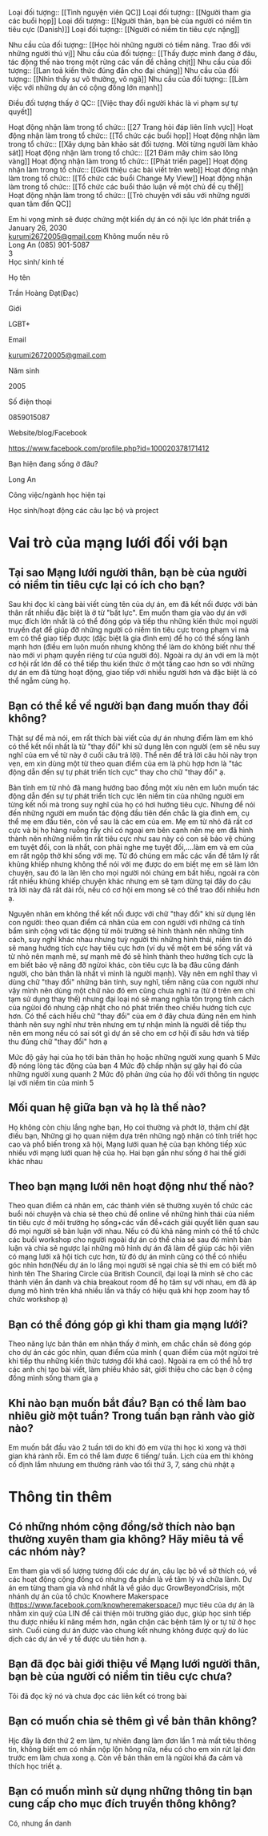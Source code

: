 Loại đối tượng:: [[Tình nguyện viên QC]]
Loại đối tượng:: [[Người tham gia các buổi họp]]
Loại đối tượng:: [[Người thân, bạn bè của người có niềm tin tiêu cực (Danish)]]
Loại đối tượng:: [[Người có niềm tin tiêu cực nặng]]

Nhu cầu của đối tượng:: [[Học hỏi những người có tiềm năng. Trao đổi với những người thú vị]]
Nhu cầu của đối tượng:: [[Thấy được mình đang ở đâu, tác động thế nào trong một rừng các vấn đề chằng chịt]]
Nhu cầu của đối tượng:: [[Lan toả kiến thức đúng đắn cho đại chúng]]
Nhu cầu của đối tượng:: [[Nhìn thấy sự vô thường, vô ngã]]
Nhu cầu của đối tượng:: [[Làm việc với những dự án có cộng đồng lớn mạnh]]

Điều đối tượng thấy ở QC:: [[Việc thay đổi người khác là vi phạm sự tự quyết]]

Hoạt động nhận làm trong tổ chức:: [[27 Trang hỏi đáp liên lĩnh vực]]
Hoạt động nhận làm trong tổ chức:: [[Tổ chức các buổi họp]]
Hoạt động nhận làm trong tổ chức:: [[Xây dựng bản khảo sát đối tượng. Mời từng người làm khảo sát]]
Hoạt động nhận làm trong tổ chức:: [[21 Đám mây chim sáo lông vàng]]
Hoạt động nhận làm trong tổ chức:: [[Phát triển page]]
Hoạt động nhận làm trong tổ chức:: [[Giới thiệu các bài viết trên web]]
Hoạt động nhận làm trong tổ chức:: [[Tổ chức các buổi Change My View]]
Hoạt động nhận làm trong tổ chức:: [[Tổ chức các buổi thảo luận về một chủ đề cụ thể]]
Hoạt động nhận làm trong tổ chức:: [[Trò chuyện với sâu với những người quan tâm đến QC]]



Em hi vọng mình sẽ được chứng một kiến dự án có nội lực lớn phát triển ạ 	
January 26, 2030	
kurumi2672005@gmail.com	
Không muốn nêu rõ	
Long An	
(085) 901-5087	
3	
Học sinh/ kinh tế


Họ tên

Trần Hoàng Đạt(Đạc)

Giới

LGBT+

Email

kurumi26720005@gmail.com

Năm sinh

2005

Số điện thoại

0859015087

Website/blog/Facebook

https://www.facebook.com/profile.php?id=100020378171412

Bạn hiện đang sống ở đâu?

Long An

Công việc/ngành học hiện tại

Học sinh/hoạt động các câu lạc bộ và project

# Vai trò của mạng lưới đối với bạn

## Tại sao  Mạng lưới người thân, bạn bè của người có niềm tin tiêu cực  lại có ích cho bạn?
Sau khi đọc kĩ càng bài viết cùng tên của dự án, em đã kết nối được với bản thân rất nhiều đặc biệt là ở từ "bất lực". Em muốn tham gia vào dự án với mục đích lớn nhất là có thể đóng góp và tiếp thu những kiến thức mọi người truyền đạt để giúp đỡ những người có niềm tin tiêu cực trong phạm vi mà em có thể giao tiếp được (đặc biệt là gia đình em) để họ có thể sống lành mạnh hơn (điều em luôn muốn nhưng không thể làm do không biết như thế nào mới vi phạm quyền riêng tư của người đó). Ngoài ra dự án với em là một cơ hội rất lớn để có thể tiếp thu kiến thức ở một tầng cao hơn so với những dự án em đã từng hoạt động, giao tiếp với nhiều người hơn và đặc biệt là có thể ngẫm cùng họ.

## Bạn có thể kể về người bạn đang muốn thay đổi không?
Thật sự để mà nói, em rất thích bài viết của dự án nhưng điểm làm em khó có thể kết nối nhất là từ "thay đổi" khi sử dụng lên con người (em sẽ nêu suy nghĩ của em về từ này ở cuối câu trả lời). Thể nên để trả lời câu hỏi này trọn vẹn, em xin dùng một từ theo quan điểm của em là phù hợp hơn là "tác động dẫn đến sự tự phát triển tích cực" thay cho chữ "thay đổi" ạ.  

Bản tính em từ nhỏ đã mang hướng bao đồng một xíu nên em luôn muốn tác động dẫn đến sự tự phát triển tích cực lên niềm tin của những người em từng kết nối mà trong suy nghĩ của họ có hơi hướng tiêu cực. Nhưng để nói đến những người em muốn tác động đầu tiên đến chắc là gia đình em, cụ thể mẹ em đầu tiên, còn về sau là các em của em. Mẹ em từ nhỏ đã rất cơ cực và bị họ hàng ruỗng rẫy chỉ có ngoại em bên cạnh nên mẹ em đã hình thành nên những niềm tin rất tiêu cực như sau này có con sẽ bảo vệ chúng em tuyệt đối, con là nhất, con phải nghe mẹ tuyệt đối,....làm em và em của em rất ngộp thở khi sống với mẹ. Từ đó chúng em mắc các vấn đề tâm lý rất khủng khiếp nhưng không thể nói với mẹ được do em biết mẹ em sẽ làm lớn chuyện, sau đó la làn lên cho mọi người nói chúng em bất hiếu, ngoài ra còn rất nhiều khủng khiếp chuyện khác nhưng em sẽ tạm dừng tại đây do câu trả lời này đã rất dài rồi, nếu có cơ hội em mong sẽ có thể trao đổi nhiều hơn ạ.  

Nguyên nhân em không thể kết nối được với chữ "thay đổi" khi sử dụng lên con người: theo quan điểm cá nhân của em con người với những cá tính bẩm sinh cộng với tác động từ môi trường sẽ hình thành nên những tính cách, suy nghĩ khác nhau nhưng tuỳ người thì những hình thái, niềm tin đó sẽ mang hướng tích cực hay tiêu cực hơn (ví dụ về một em bé sống vất vả từ nhỏ nên mạnh mẽ, sự mạnh mẽ đó sẽ hình thành theo hướng tích cực là em biết bảo vệ nâng đỡ ngừoi khác, còn tiêu cực là bạ đâu cũng đánh người, cho bản thân là nhất vì mình là người mạnh). Vậy nên em nghĩ thay vì dùng chữ "thay đổi" những bản tính, suy nghĩ, tiềm năng của con người như vậy mình nên dùng một chữ nào đó em cũng chưa nghĩ ra (từ ở trên em chỉ tạm sử dụng thay thế) nhưng đại loại nó sẽ mang nghĩa tôn trọng tính cách của ngừoi đó nhưng cập nhật cho nó phát triển theo chiều hướng tích cực hơn. Có thể cách hiểu chữ "thay đổi" của em ở đây chưa đúng nên em hình thành nên suy nghĩ như trên nhưng em tự nhận mình là người dễ tiếp thu nên em mong nếu có sai sót gì dự án sẽ cho em cơ hội đi sâu hơn và tiếp thu đúng chữ "thay đổi" hơn ạ

Mức độ gây hại của họ tới bản thân họ hoặc những người xung quanh
5
Mức độ nóng lòng tác động của bạn
4
Mức độ chấp nhận sự gây hại đó của những người xung quanh
2
Mức độ phản ứng của họ đối với thông tin ngược lại với niềm tin của mình
5

## Mối quan hệ giữa bạn và họ là thế nào?
Họ không còn chịu lắng nghe bạn, Họ coi thường và phớt lờ, thậm chí đặt điều bạn, Những gì họ quan niệm dựa trên những ngộ nhận có tính triết học cao và phổ biến trong xã hội, Mạng lưới quan hệ của bạn không tiếp xúc nhiều với mạng lưới quan hệ của họ. Hai bạn gần như sống ở hai thế giới khác nhau

## Theo bạn mạng lưới nên hoạt động như thế nào?
Theo quan điểm cá nhân em, các thành viên sẽ thường xuyên tổ chức các buổi nói chuyện và chia sẻ theo chủ đề online về những hình thái của niềm tin tiêu cực ở môi trường họ sống+các vấn đề+cách giải quyết liên quan sau đó mọi người sẽ bàn luận với nhau. Nếu có đủ khả năng mình có thể tổ chức các buổi workshop cho người ngoài dự án có thể chia sẻ sau đó mình bàn luận và chia sẻ ngược lại những mô hình dự án đã làm để giúp các hội viên có mạng lưới xã hội tích cực hơn, từ đó dự án mình cũng có thể có nhiều góc nhìn hơn(Nếu dự án lo lắng mọi người sẽ ngại chia sẻ thì em có biết mô hình tên The Sharing Circle của British Council, đại loại là mình sẽ cho các thành viên ẩn danh và chia breakout room để họ tâm sự với nhau, em đã áp dụng mô hình trên khá nhiều lần và thấy có hiệu quả khi họp zoom hay tổ chức workshop ạ)

## Bạn có thể đóng góp gì khi tham gia mạng lưới?
Theo năng lực bản thân em nhận thấy ở mình, em chắc chắn sẽ đóng góp cho dự án các góc nhìn, quan điểm của mình ( quan điểm của một ngừoi trẻ khi tiếp thu những kiến thức tương đối khá cao). Ngoài ra em có thể hỗ trợ các anh chị tạo bài viết, làm phiếu khảo sát, giới thiệu cho các bạn ở cộng đồng mình sống tham gia ạ

## Khi nào bạn muốn bắt đầu? Bạn có thể làm bao nhiêu giờ một tuần? Trong tuần bạn rảnh vào giờ nào?
Em muốn bắt đầu vào 2 tuần tới do khi đó em vừa thi học kì xong và thời gian khá rảnh rỗi. Em có thể làm được 6 tiếng/ tuần. Lịch của em thì không cố định lắm nhưung em thường rảnh vào tối thứ 3, 7, sáng chủ nhật ạ

# Thông tin thêm
## Có những nhóm cộng đồng/sở thích nào bạn thường xuyên tham gia không? Hãy miêu tả về các nhóm này?
Em tham gia với số lượng tương đối các dự án, câu lạc bộ về sở thích có, về các hoạt động cộng đồng có nhưng đa phần là về tâm lý và chữa lành. Dự án em từng tham gia và nhớ nhất là về giáo dục GrowBeyondCrisis, một nhánh dự án của tổ chức Knowhere Makerspace (https://www.facebook.com/knowheremakerspace/) mục tiêu của dự án là nhằm xin quỹ của LIN để cải thiện môi trường giáo dục, giúp học sinh tiếp thu được nhiều kĩ năng mềm hơn, ngăn chặn các bệnh tâm lý or tự tử ở học sinh. Cuối cùng dư án được vào chung kết nhưng không được quỹ do lúc dịch các dự án về y tế được ưu tiên hơn ạ.

## Bạn đã đọc bài giới thiệu về  Mạng lưới người thân, bạn bè của người có niềm tin tiêu cực  chưa?

Tôi đã đọc kỹ nó và chưa đọc các liên kết có trong bài

## Bạn có muốn chia sẻ thêm gì về bản thân không?
Hjc đây là đơn thứ 2 em làm, tự nhiên đang làm đơn lần 1 mà mất tiêu thông tin, không biết em có nhấn nộp lộn hông nữa, nếu có cho em xin rút lại đơn trước em làm chưa xong ạ. Còn về bản thân em là ngừoi khá đa cảm và thích học triết ạ.

## Bạn có muốn mình sử dụng những thông tin bạn cung cấp cho mục đích truyền thông không?
Có, nhưng ẩn danh

